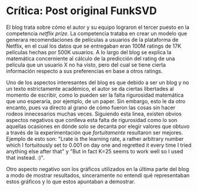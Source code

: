 # Crítica: Post original FunkSVD

El blog trata sobre cómo el autor y su equipo lograron el tercer puesto en la competencia _netflix prize_. La competencia trataba en crear un modelo que generara
recomendaciones de películas a usuarios de la plataforma de Netflix, en el cual los datos que se entregaban eran 100M ratings de 17K películas hechas por 500K
usuarios. A lo largo del blog se explica la matemática concerniente al cálculo de la predicción del rating de una pelicula que un usuario X no ha visto, pero del
cual se tiene cierta información respecto a sus preferencias en base a otros ratings.

Uno de los aspectos interesantes del blog es que debido a ser un blog y no un texto estrictamente académico, el autor se da ciertas libertades al momento de
escribir, como lo pueden ser la falta rigurosidad matemática que uno esperaría, por ejemplo, de un paper. Sin embargo, esto le da otro encanto, pues va directo al
grano de cómo fueron las cosas sin hacer rodeos innecesarios muchas veces. Siguiendo esta linea, existen obvios aspectos negativos que conlleva esta falta de
rigurosidad como lo son aquellas ocasiones en dónde solo se decanta por elegir valores que obtuvo a través de la experimentación que _fortuitamente_ resultaron
ser mejores. Ejemplo de esto son: "Lrate is the learning rate, a rather arbitrary number which I fortuitously set to 0.001 on day one and regretted it every time
I tried anything else after that" y "But in fact K=25 seems to work well so I used that instead. :)".

Otro aspecto negativo son los gráficos utilizados en la última parte del blog a modo de mostrar resultados, sinceramente no entendí qué representaban estos
gráficos y lo que estos apuntaban a demostrar.
